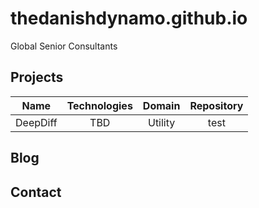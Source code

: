 # thedanishdynamo.github.io
Global Senior Consultants 

## Projects

| Name | Technologies | Domain | Repository |
| :---: | :---: | :---: | :---: |
| DeepDiff | TBD | Utility | test |

## Blog

## Contact


